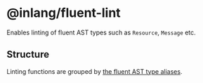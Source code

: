 # @inlang/fluent-lint

Enables linting of fluent AST types such as `Resource`, `Message` etc.

## Structure

Linting functions are grouped by [the fluent AST type aliases](https://projectfluent.org/fluent.js/syntax/modules.html#comments).
